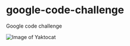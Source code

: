 # google-code-challenge
Google code challenge


![Image of Yaktocat](https://octodex.github.com/images/yaktocat.png)
